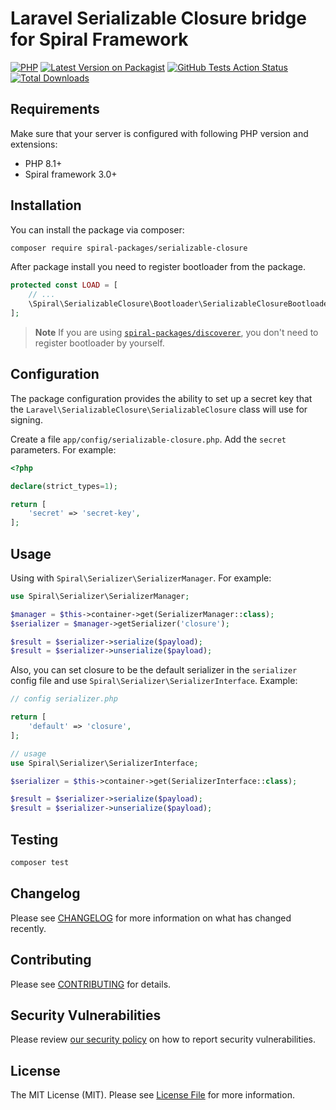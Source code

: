 # Laravel Serializable Closure bridge for Spiral Framework

[![PHP](https://img.shields.io/packagist/php-v/spiral-packages/serializable-closure.svg?style=flat-square)](https://packagist.org/packages/spiral-packages/serializable-closure)
[![Latest Version on Packagist](https://img.shields.io/packagist/v/spiral-packages/serializable-closure.svg?style=flat-square)](https://packagist.org/packages/spiral-packages/serializable-closure)
[![GitHub Tests Action Status](https://img.shields.io/github/workflow/status/spiral-packages/serializable-closure/run-tests?label=tests&style=flat-square)](https://github.com/spiral-packages/serializable-closure/actions?query=workflow%3Arun-tests+branch%3Amain)
[![Total Downloads](https://img.shields.io/packagist/dt/spiral-packages/serializable-closure.svg?style=flat-square)](https://packagist.org/packages/spiral-packages/serializable-closure)

## Requirements

Make sure that your server is configured with following PHP version and extensions:

- PHP 8.1+
- Spiral framework 3.0+

## Installation

You can install the package via composer:

```bash
composer require spiral-packages/serializable-closure
```

After package install you need to register bootloader from the package.

```php
protected const LOAD = [
    // ...
    \Spiral\SerializableClosure\Bootloader\SerializableClosureBootloader::class,
];
```

> **Note**
> If you are using [`spiral-packages/discoverer`](https://github.com/spiral-packages/discoverer),
> you don't need to register bootloader by yourself.

## Configuration
The package configuration provides the ability to set up a secret key that the 
`Laravel\SerializableClosure\SerializableClosure` class will use for signing.

Create a file `app/config/serializable-closure.php`.
Add the `secret` parameters. 
For example:
```php
<?php

declare(strict_types=1);

return [
    'secret' => 'secret-key',
];
```

## Usage
Using with `Spiral\Serializer\SerializerManager`. 
For example:
```php
use Spiral\Serializer\SerializerManager;

$manager = $this->container->get(SerializerManager::class); 
$serializer = $manager->getSerializer('closure');

$result = $serializer->serialize($payload);
$result = $serializer->unserialize($payload);
```
Also, you can set closure to be the default serializer in the `serializer` config file and use 
`Spiral\Serializer\SerializerInterface`. 
Example:
```php
// config serializer.php

return [
    'default' => 'closure',
];

// usage
use Spiral\Serializer\SerializerInterface;

$serializer = $this->container->get(SerializerInterface::class); 

$result = $serializer->serialize($payload);
$result = $serializer->unserialize($payload);
```


## Testing

```bash
composer test
```

## Changelog

Please see [CHANGELOG](CHANGELOG.md) for more information on what has changed recently.

## Contributing

Please see [CONTRIBUTING](.github/CONTRIBUTING.md) for details.

## Security Vulnerabilities

Please review [our security policy](../../security/policy) on how to report security vulnerabilities.

## License

The MIT License (MIT). Please see [License File](LICENSE) for more information.

